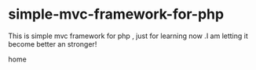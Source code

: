 # simple-mvc-framework-for-php
This is simple mvc framework for php , just for learning now .I am letting it become better an stronger!

home